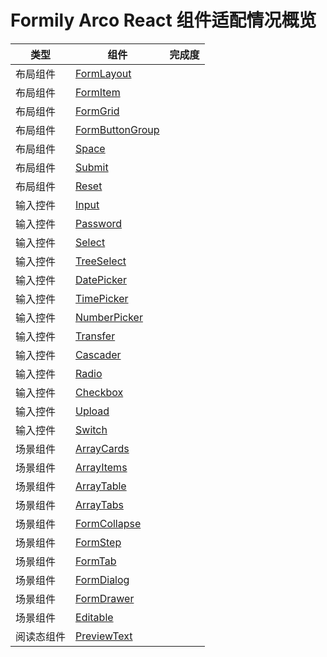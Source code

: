 # Formily Arco React 组件适配情况概览

| 类型       | 组件                                      | 完成度 |
| ---------- | ----------------------------------------- | ------ |
| 布局组件   | [FormLayout](/basic/formlayout)           |        |
| 布局组件   | [FormItem](/basic/formitem)               |        |
| 布局组件   | [FormGrid](/basic/formgrid)               |        |
| 布局组件   | [FormButtonGroup](/basic/formbuttongroup) |        |
| 布局组件   | [Space](/basic/space)                     |        |
| 布局组件   | [Submit](/basic/submit)                   |        |
| 布局组件   | [Reset](/basic/reset)                     |        |
| 输入控件   | [Input](/basic/input)                     |        |
| 输入控件   | [Password](/basic/password)               |        |
| 输入控件   | [Select](/basic/select)                   |        |
| 输入控件   | [TreeSelect](/basic/treeselect)           |        |
| 输入控件   | [DatePicker](/basic/datepicker)           |        |
| 输入控件   | [TimePicker](/basic/timepicker)           |        |
| 输入控件   | [NumberPicker](/basic/numberpicker)       |        |
| 输入控件   | [Transfer](/basic/transfer)               |        |
| 输入控件   | [Cascader](/basic/cascader)               |        |
| 输入控件   | [Radio](/basic/radio)                     |        |
| 输入控件   | [Checkbox](/basic/checkbox)               |        |
| 输入控件   | [Upload](/basic/upload)                   |        |
| 输入控件   | [Switch](/basic/switch)                   |        |
| 场景组件   | [ArrayCards](/basic/arraycards)           |        |
| 场景组件   | [ArrayItems](/basic/arrayitems)           |        |
| 场景组件   | [ArrayTable](/basic/arraytable)           |        |
| 场景组件   | [ArrayTabs](/basic/arraytabs)             |        |
| 场景组件   | [FormCollapse](/basic/formcollapse)       |        |
| 场景组件   | [FormStep](/basic/formstep)               |        |
| 场景组件   | [FormTab](/basic/formtab)                 |        |
| 场景组件   | [FormDialog](/basic/formdialog)           |        |
| 场景组件   | [FormDrawer](/basic/formdrawer)           |        |
| 场景组件   | [Editable](/basic/editable)               |        |
| 阅读态组件 | [PreviewText](/basic/previewtext)         |        |

